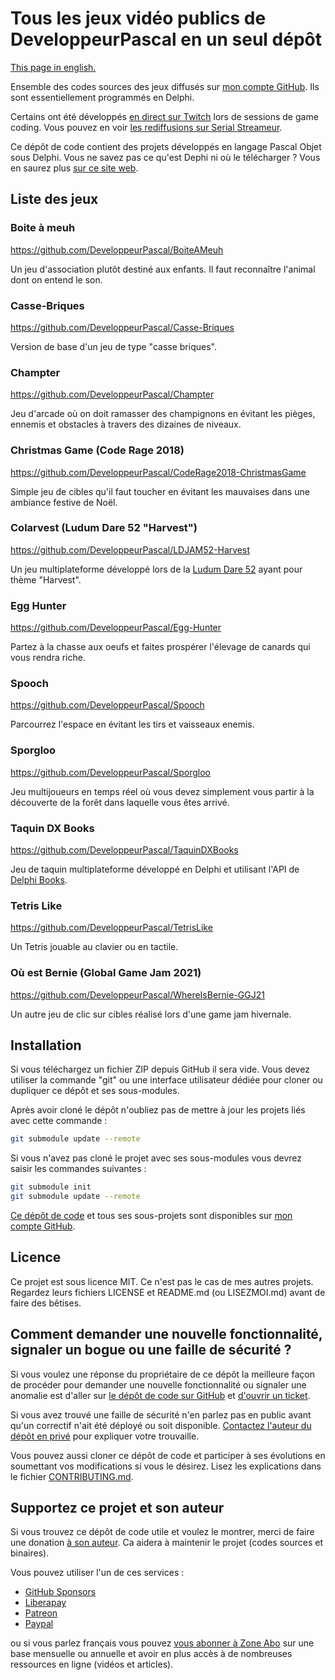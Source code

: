 # Tous les jeux vidéo publics de DeveloppeurPascal en un seul dépôt

[This page in english.](README.md)

Ensemble des codes sources des jeux diffusés sur [mon compte GitHub](https://github.com/DeveloppeurPascal). Ils sont essentiellement programmés en Delphi.

Certains ont été développés [en direct sur Twitch](https://www.twitch.tv/patrickpremartin) lors de sessions de game coding. Vous pouvez en voir [les rediffusions sur Serial Streameur](https://serialstreameur.fr/jeux-video.php).

Ce dépôt de code contient des projets développés en langage Pascal Objet sous Delphi. Vous ne savez pas ce qu'est Dephi ni où le télécharger ? Vous en saurez plus [sur ce site web](https://delphi-resources.developpeur-pascal.fr/).

## Liste des jeux

### Boite à meuh
https://github.com/DeveloppeurPascal/BoiteAMeuh

Un jeu d'association plutôt destiné aux enfants. Il faut reconnaître l'animal dont on entend le son.

### Casse-Briques
https://github.com/DeveloppeurPascal/Casse-Briques

Version de base d'un jeu de type "casse briques".

### Champter
https://github.com/DeveloppeurPascal/Champter

Jeu d'arcade où on doit ramasser des champignons en évitant les pièges, ennemis et obstacles à travers des dizaines de niveaux.

### Christmas Game (Code Rage 2018)
https://github.com/DeveloppeurPascal/CodeRage2018-ChristmasGame

Simple jeu de cibles qu'il faut toucher en évitant les mauvaises dans une ambiance festive de Noël.

### Colarvest (Ludum Dare 52 "Harvest")
https://github.com/DeveloppeurPascal/LDJAM52-Harvest
 
Un jeu multiplateforme développé lors de la [Ludum Dare 52](https://ldjam.com/events/ludum-dare/52) ayant pour thème "Harvest".

### Egg Hunter
https://github.com/DeveloppeurPascal/Egg-Hunter
 
Partez à la chasse aux oeufs et faites prospérer l'élevage de canards qui vous rendra riche.

### Spooch
https://github.com/DeveloppeurPascal/Spooch

Parcourrez l'espace en évitant les tirs et vaisseaux enemis.

### Sporgloo
https://github.com/DeveloppeurPascal/Sporgloo

Jeu multijoueurs en temps réel où vous devez simplement vous partir à la découverte de la forêt dans laquelle vous êtes arrivé.

### Taquin DX Books
https://github.com/DeveloppeurPascal/TaquinDXBooks

Jeu de taquin multiplateforme développé en Delphi et utilisant l'API de [Delphi Books](https://delphi-books.com).

### Tetris Like
https://github.com/DeveloppeurPascal/TetrisLike

Un Tetris jouable au clavier ou en tactile.

### Où est Bernie (Global Game Jam 2021)
https://github.com/DeveloppeurPascal/WhereIsBernie-GGJ21

Un autre jeu de clic sur cibles réalisé lors d'une game jam hivernale.

## Installation

Si vous téléchargez un fichier ZIP depuis GitHub il sera vide. Vous devez utiliser la commande "git" ou une interface utilisateur dédiée pour cloner ou dupliquer ce dépôt et ses sous-modules.

Après avoir cloné le dépôt n'oubliez pas de mettre à jour les projets liés avec cette commande :

```bash
git submodule update --remote
```

Si vous n'avez pas cloné le projet avec ses sous-modules vous devrez saisir les commandes suivantes :

```bash
git submodule init
git submodule update --remote
```

[Ce dépôt de code](https://github.com/DeveloppeurPascal/DevPas-Games-Pack) et tous ses sous-projets sont disponibles sur [mon compte GitHub](https://github.com/DeveloppeurPascal).

## Licence

Ce projet est sous licence MIT. Ce n'est pas le cas de mes autres projets. Regardez leurs fichiers LICENSE et README.md (ou LISEZMOI.md) avant de faire des bêtises.

## Comment demander une nouvelle fonctionnalité, signaler un bogue ou une faille de sécurité ?

Si vous voulez une réponse du propriétaire de ce dépôt la meilleure façon de procéder pour demander une nouvelle fonctionnalité ou signaler une anomalie est d'aller sur [le dépôt de code sur GitHub](https://github.com/DeveloppeurPascal/DevPas-Games-Pack) et [d'ouvrir un ticket](https://github.com/DeveloppeurPascal/DevPas-Games-Pack/issues).

Si vous avez trouvé une faille de sécurité n'en parlez pas en public avant qu'un correctif n'ait été déployé ou soit disponible. [Contactez l'auteur du dépôt en privé](https://developpeur-pascal.fr/nous-contacter.php) pour expliquer votre trouvaille.

Vous pouvez aussi cloner ce dépôt de code et participer à ses évolutions en soumettant vos modifications si vous le désirez. Lisez les explications dans le fichier [CONTRIBUTING.md](CONTRIBUTING.md).

## Supportez ce projet et son auteur

Si vous trouvez ce dépôt de code utile et voulez le montrer, merci de faire une donation [à son auteur](https://github.com/DeveloppeurPascal). Ca aidera à maintenir le projet (codes sources et binaires).

Vous pouvez utiliser l'un de ces services :

* [GitHub Sponsors](https://github.com/sponsors/DeveloppeurPascal)
* [Liberapay](https://liberapay.com/PatrickPremartin)
* [Patreon](https://www.patreon.com/patrickpremartin)
* [Paypal](https://www.paypal.com/paypalme/patrickpremartin)

ou si vous parlez français vous pouvez [vous abonner à Zone Abo](https://zone-abo.fr/nos-abonnements.php) sur une base mensuelle ou annuelle et avoir en plus accès à de nombreuses ressources en ligne (vidéos et articles).
